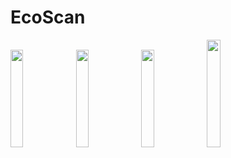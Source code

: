 # EcoScan


<img src=https://github.com/jjjutla/EcoScan/assets/22000925/58495c83-2f5b-4997-967e-5ed75386ff2a width=20%> 
<img src=https://github.com/jjjutla/EcoScan/assets/22000925/11d43a3b-9aaa-4977-8210-6a267fec71c5 width=20%> 
<img src=https://github.com/jjjutla/EcoScan/assets/22000925/ac973c3b-7c69-49cb-a2b2-e3897c769d92 width=20%> 
<img src=https://github.com/jjjutla/EcoScan/assets/22000925/0eab7a42-26a2-4db7-9a59-c65b55dc9230 width=21%> 
